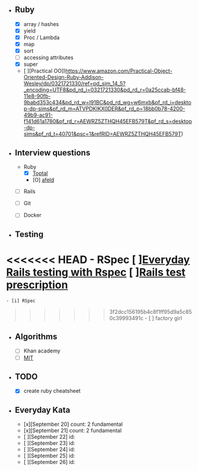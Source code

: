 - ## Ruby
    - [x] array / hashes
    - [x] yield
    - [x] Proc / Lambda  
    - [x] map
    - [x] sort  
    - [ ] accessing attributes  
    - [x] super
    - [ ][Practical OO])https://www.amazon.com/Practical-Object-Oriented-Design-Ruby-Addison-Wesley/dp/0321721330/ref=pd_sim_14_5?_encoding=UTF8&pd_rd_i=0321721330&pd_rd_r=0a25ccab-bf48-11e8-90fb-9babd353c434&pd_rd_w=I91BC&pd_rd_wg=w6mxb&pf_rd_i=desktop-dp-sims&pf_rd_m=ATVPDKIKX0DER&pf_rd_p=18bb0b78-4200-49b9-ac91-f141d61a1780&pf_rd_r=AEWRZ5ZTHQH45EFB579T&pf_rd_s=desktop-dp-sims&pf_rd_t=40701&psc=1&refRID=AEWRZ5ZTHQH45EFB579T)

- ## Interview questions
    - Ruby  
      - [x] [Toptal](https://www.toptal.com/ruby/interview-questions) 
      - [O] [afeld](https://github.com/afeld/rails_interview_questions)
    -  [ ] Rails
    -  [ ] Git
    -  [ ] Docker


- ## Testing
<<<<<<< HEAD
    -  RSpec
       [ ][Everyday Rails testing with Rspec](https://leanpub.com/everydayrailsrspec)
       [ ][Rails test prescription](https://www.amazon.com/Rails-Test-Prescriptions-Healthy-Codebase/dp/1680502506/ref=pd_sbs_14_2?_encoding=UTF8&pd_rd_i=1680502506&pd_rd_r=0b4207b4-bf47-11e8-9fc4-81eb294f983c&pd_rd_w=c9ZJi&pd_rd_wg=SVHwy&pf_rd_i=desktop-dp-sims&pf_rd_m=ATVPDKIKX0DER&pf_rd_p=0bb14103-7f67-4c21-9b0b-31f42dc047e7&pf_rd_r=D5DKCE38R7A7EK5E7GBX&pf_rd_s=desktop-dp-sims&pf_rd_t=40701&psc=1&refRID=D5DKCE38R7A7EK5E7GB)
=======
    - [i] RSpec
>>>>>>> 3f2dcc156195b4c8f1ff95d9a5c850c39993491c
    - [ ] factory girl


- ## Algorithms
    - [ ] Khan academy
    - [ ] [MIT](https://ocw.mit.edu/courses/electrical-engineering-and-computer-science/6-006-introduction-to-algorithms-fall-2011/exams/)

- ## TODO
    - [x] create ruby cheatsheet

- ## Everyday Kata
    - [x][September 20] count: 2 fundamental
    - [x][September 21] count: 2 fundamental 
    - [ ][September 22] id:    
    - [ ][September 23] id:    
    - [ ][September 24] id:    
    - [ ][September 25] id:    
    - [ ][September 26] id:    
